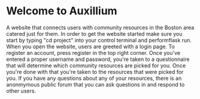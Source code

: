 # Welcome to Auxillium

A website that connects users with community
resources in the Boston area catered just for them. In order to get
the website started make sure you start by typing "cd project" into
your control terminal and performflask run. When you open the website,
users are greeted with a login page. To register an account, press
register in the top right corner. Once you've entered a proper username
and password, you're taken to a questionnaire that will determine which
community resources are picked for you. Once you're done with that
you're taken to the resources that were picked for you. If you have
any questions about any of your resources, there is an anonmymous public
forum that you can ask questions in and respond to other users.
